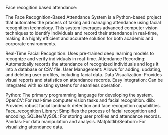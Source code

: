Face recogition based attendance:


The Face Recognition-Based Attendance System is a Python-based project that automates the process of taking and managing attendance using facial recognition technology. This system leverages advanced computer vision techniques to identify individuals and record their attendance in real-time, making it a highly efficient and accurate solution for both academic and corporate environments.


Real-Time Facial Recognition: Uses pre-trained deep learning models to recognize and verify individuals in real-time.
Attendance Recording: Automatically records the attendance of recognized individuals and logs it into a database or CSV file.
User Management: Allows for adding, updating, and deleting user profiles, including facial data.
Data Visualization: Provides visual reports and statistics on attendance records.
Easy Integration: Can be integrated with existing systems for seamless operation.


Python: The primary programming language for developing the system.
OpenCV: For real-time computer vision tasks and facial recognition.
dlib: Provides robust facial landmark detection and face recognition capabilities.
Face_recognition Library: Simplifies the process of facial recognition and encoding.
SQLite/MySQL: For storing user profiles and attendance records.
Pandas: For data manipulation and analysis.
Matplotlib/Seaborn: For visualizing attendance data.

